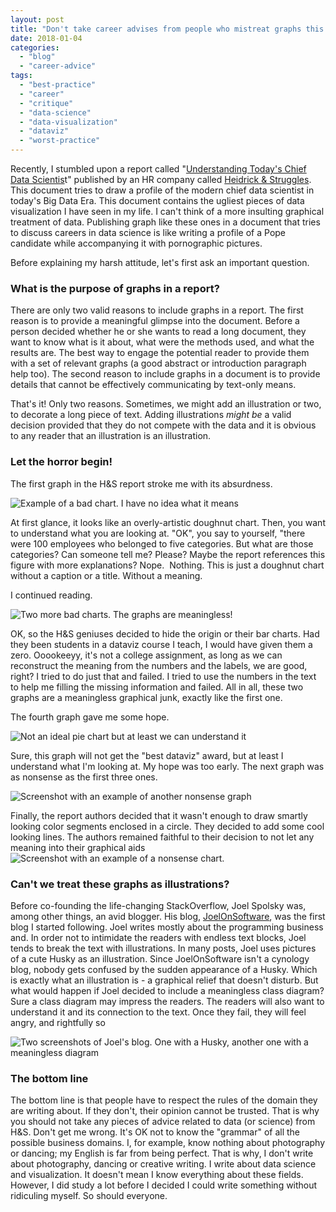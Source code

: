 ```yaml
---
layout: post
title: "Don't take career advises from people who mistreat graphs this badly"
date: 2018-01-04
categories: 
  - "blog"
  - "career-advice"
tags: 
  - "best-practice"
  - "career"
  - "critique"
  - "data-science"
  - "data-visualization"
  - "dataviz"
  - "worst-practice"
---
```


Recently, I stumbled upon a report called "[Understanding Today's Chief Data Scientis](http://www.heidrick.com/~/media/Publications%20and%20Reports/Understanding-Todays-Chief-Data-Scientist.pdf)t" published by an HR company called [Heidrick & Struggles](http://www.heidrick.com/). This document tries to draw a profile of the modern chief data scientist in today's Big Data Era. This document contains the ugliest pieces of data visualization I have seen in my life. I can't think of a more insulting graphical treatment of data. Publishing graph like these ones in a document that tries to discuss careers in data science is like writing a profile of a Pope candidate while accompanying it with pornographic pictures.

Before explaining my harsh attitude, let's first ask an important question.

### **What is the purpose of graphs in a report?**

There are only two valid reasons to include graphs in a report. The first reason is to provide a meaningful glimpse into the document. Before a person decided whether he or she wants to read a long document, they want to know what is it about, what were the methods used, and what the results are. The best way to engage the potential reader to provide them with a set of relevant graphs (a good abstract or introduction paragraph help too). The second reason to include graphs in a document is to provide details that cannot be effectively communicating by text-only means.

That's it! Only two reasons. Sometimes, we might add an illustration or two, to decorate a long piece of text. Adding illustrations _might be_ a valid decision provided that they do not compete with the data and it is obvious to any reader that an illustration is an illustration.

### Let the horror begin!

The first graph in the H&S report stroke me with its absurdness.

![Example of a bad chart. I have no idea what it means](/assets/images/2018/01/01_wtf_is_this.png?w=600)

At first glance, it looks like an overly-artistic doughnut chart. Then, you want to understand what you are looking at. "OK", you say to yourself, "there were 100 employees who belonged to five categories. But what are those categories? Can someone tell me? Please? Maybe the report references this figure with more explanations? Nope.  Nothing. This is just a doughnut chart without a caption or a title. Without a meaning.

I continued reading.

![Two more bad charts. The graphs are meaningless!](/assets/images/2018/01/02_another_wtf.png?w=572)

OK, so the H&S geniuses decided to hide the origin or their bar charts. Had they been students in a dataviz course I teach, I would have given them a zero. Ooookeeyy, it's not a college assignment, as long as we can reconstruct the meaning from the numbers and the labels, we are good, right? I tried to do just that and failed. I tried to use the numbers in the text to help me filling the missing information and failed. All in all, these two graphs are a meaningless graphical junk, exactly like the first one.

The fourth graph gave me some hope.

![Not an ideal pie chart but at least we can understand it](/assets/images/2018/01/03_finally_a_graph_i_can_understand.png?w=2048)

Sure, this graph will not get the "best dataviz" award, but at least I understand what I'm looking at. My hope was too early. The next graph was as nonsense as the first three ones.

![Screenshot with an example of another nonsense graph](/assets/images/2018/01/04_why.png?w=600)

Finally, the report authors decided that it wasn't enough to draw smartly looking color segments enclosed in a circle. They decided to add some cool looking lines. The authors remained faithful to their decision to not let any meaning into their graphical aids![Screenshot with an example of a nonsense chart](/assets/images/2018/01/05_look_ma_i_can_draw_radial_lines.png?w=600).

### Can't we treat these graphs as illustrations?

Before co-founding the life-changing StackOverflow, Joel Spolsky was, among other things, an avid blogger. His blog, [JoelOnSoftware](https://joelonsoftware.com), was the first blog I started following. Joel writes mostly about the programming business and. In order not to intimidate the readers with endless text blocks, Joel tends to break the text with illustrations. In many posts, Joel uses pictures of a cute Husky as an illustration. Since JoelOnSoftware isn't a cynology blog, nobody gets confused by the sudden appearance of a Husky. Which is exactly what an illustration is - a graphical relief that doesn't disturb. But what would happen if Joel decided to include a meaningless class diagram? Sure a class diagram may impress the readers. The readers will also want to understand it and its connection to the text. Once they fail, they will feel angry, and rightfully so

![Two screenshots of Joel's blog. One with a Husky, another one with a meaningless diagram](/assets/images/2018/01/joelspost.png)

### The bottom line

The bottom line is that people have to respect the rules of the domain they are writing about. If they don't, their opinion cannot be trusted. That is why you should not take any pieces of advice related to data (or science) from H&S. Don't get me wrong. It's OK not to know the "grammar" of all the possible business domains. I, for example, know nothing about photography or dancing; my English is far from being perfect. That is why, I don't write about photography, dancing or creative writing. I write about data science and visualization. It doesn't mean I know everything about these fields. However, I did study a lot before I decided I could write something without ridiculing myself. So should everyone.
